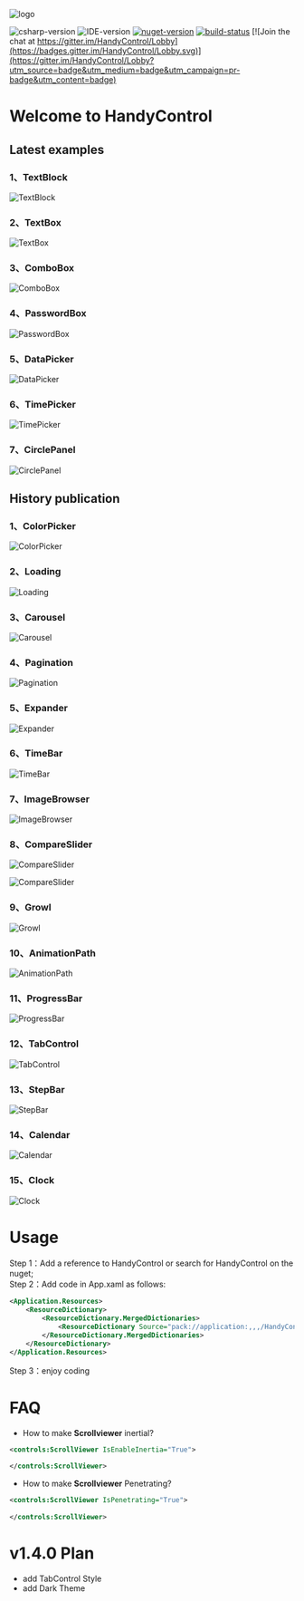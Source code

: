 ![logo](https://raw.githubusercontent.com/NaBian/HandyControl/master/Resources/icon.png)

![csharp-version](https://raw.githubusercontent.com/NaBian/HandyControl/master/Resources/csharp-version.png) ![IDE-version](https://raw.githubusercontent.com/NaBian/HandyControl/master/Resources/IDE-version.png) [![nuget-version](https://img.shields.io/nuget/v/HandyControl.svg)](https://www.nuget.org/packages/HandyControl)  [![build-status](https://ci.appveyor.com/api/projects/status/github/NaBian/handycontrol?svg=true)](https://ci.appveyor.com/project/NaBian/handycontrol) [![Join the chat at https://gitter.im/HandyControl/Lobby](https://badges.gitter.im/HandyControl/Lobby.svg)](https://gitter.im/HandyControl/Lobby?utm_source=badge&utm_medium=badge&utm_campaign=pr-badge&utm_content=badge)

# Welcome to HandyControl

## Latest examples

### 1、TextBlock

![TextBlock](https://raw.githubusercontent.com/NaBian/HandyControl/master/Resources/TextBlock.jpg)

### 2、TextBox

![TextBox](https://raw.githubusercontent.com/NaBian/HandyControl/master/Resources/TextBox.jpg)

### 3、ComboBox

![ComboBox](https://raw.githubusercontent.com/NaBian/HandyControl/master/Resources/ComboBox.jpg)

### 4、PasswordBox

![PasswordBox](https://raw.githubusercontent.com/NaBian/HandyControl/master/Resources/PasswordBox.jpg)

### 5、DataPicker

![DataPicker](https://raw.githubusercontent.com/NaBian/HandyControl/master/Resources/DataPicker.jpg)

### 6、TimePicker

![TimePicker](https://raw.githubusercontent.com/NaBian/HandyControl/master/Resources/TimePicker.jpg)

### 7、CirclePanel

![CirclePanel](https://raw.githubusercontent.com/NaBian/HandyControl/master/Resources/CirclePanel.jpg)

## History publication
### 1、ColorPicker

![ColorPicker](https://raw.githubusercontent.com/NaBian/HandyControl/master/Resources/ColorPicker.gif)

### 2、Loading

![Loading](https://raw.githubusercontent.com/NaBian/HandyControl/master/Resources/Loading.gif)

### 3、Carousel

![Carousel](https://raw.githubusercontent.com/NaBian/HandyControl/master/Resources/Carousel.gif)

### 4、Pagination

![Pagination](https://raw.githubusercontent.com/NaBian/HandyControl/master/Resources/Pagination.gif)

### 5、Expander

![Expander](https://raw.githubusercontent.com/NaBian/HandyControl/master/Resources/Expander.gif)

### 6、TimeBar

![TimeBar](https://raw.githubusercontent.com/NaBian/HandyControl/master/Resources/TimeBar.gif)

### 7、ImageBrowser

![ImageBrowser](https://raw.githubusercontent.com/NaBian/HandyControl/master/Resources/ImageBrowser.gif)

### 8、CompareSlider

![CompareSlider](https://raw.githubusercontent.com/NaBian/HandyControl/master/Resources/CompareSlider-h.gif)

![CompareSlider](https://raw.githubusercontent.com/NaBian/HandyControl/master/Resources/CompareSlider-v.gif)

### 9、Growl

![Growl](https://raw.githubusercontent.com/NaBian/HandyControl/master/Resources/Growl.gif)

### 10、AnimationPath

![AnimationPath](https://raw.githubusercontent.com/NaBian/HandyControl/master/Resources/AnimationPath.gif)

### 11、ProgressBar

![ProgressBar](https://raw.githubusercontent.com/NaBian/HandyControl/master/Resources/ProgressBar.gif)

### 12、TabControl

![TabControl](https://raw.githubusercontent.com/NaBian/HandyControl/master/Resources/TabControl.gif)

### 13、StepBar

![StepBar](https://raw.githubusercontent.com/NaBian/HandyControl/master/Resources/StepBar.gif)

### 14、Calendar

![Calendar](https://raw.githubusercontent.com/NaBian/HandyControl/master/Resources/Calendar.jpg)

### 15、Clock

![Clock](https://raw.githubusercontent.com/NaBian/HandyControl/master/Resources/Clock.jpg)

# Usage

Step 1：Add a reference to HandyControl or search for HandyControl on the nuget;  
Step 2：Add code in App.xaml as follows:
```XML
<Application.Resources>
    <ResourceDictionary>
        <ResourceDictionary.MergedDictionaries>
            <ResourceDictionary Source="pack://application:,,,/HandyControl;component/Themes/ThemesDefault.xaml"/>
        </ResourceDictionary.MergedDictionaries>
    </ResourceDictionary>
</Application.Resources>
```
Step 3：enjoy coding

# FAQ
* How to make **Scrollviewer** inertial? 
```XML
<controls:ScrollViewer IsEnableInertia="True">
    
</controls:ScrollViewer>
```

* How to make **Scrollviewer** Penetrating?
```XML
<controls:ScrollViewer IsPenetrating="True">
    
</controls:ScrollViewer>
```

# v1.4.0 Plan

- add TabControl Style
- add Dark Theme
